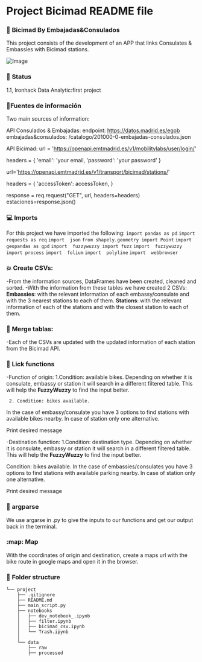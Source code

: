 # Project Bicimad README file


### :raising_hand: **Bicimad By Embajadas&Consulados** 

This project consists of the development of an APP that links Consulates & Embassies with Bicimad stations.

![Image](https://www.bicimad.com/sites/default/files/styles/news_full/public/2023-03/243A0004.jpg.webp?itok=AqUARnFb)


### :baby: **Status**
1.1, Ironhack Data Analytic:first project

### :running:**Fuentes de información**

Two main sources of information: 


API Consulados & Embajadas: 
endpoint: https://datos.madrid.es/egob
embajadas&consulados: /catalogo/201000-0-embajadas-consulados.json

API Bicimad: 
url = 'https://openapi.emtmadrid.es/v1/mobilitylabs/user/login/'

headers = {
    'email': 'your email,
    'password': 'your password'
    }

url='https://openapi.emtmadrid.es/v1/transport/bicimad/stations/'

headers = {
    'accessToken': accessToken,
    }

response = req.request("GET", url, headers=headers)
estaciones=response.json()



### :computer: **Imports**

For this project we have imported the following:
`import pandas as pd`
`import  requests as req`
`import  json`
`from shapely.geometry import Point`
`import  geopandas as gpd`
`import  fuzzywuzzy import fuzz`
`import  fuzzywuzzy import process`
`import  folium`
`import  polyline`
`import  webbrowser`



### :boom: **Create CSVs:**
-From the information sources, DataFrames have been created, cleaned and sorted. 
-With the information from these tables we have created 2 CSVs:
   **Embassies**: with the relevant information of each embassy/consulate and with the 3 nearest stations to each of them. 
   **Stations**: with the relevant information of each of the stations and with the closest station to each of them. 



### :wrench: **Merge tablas:**

-Each of the CSVs are updated with the updated information of each station from the Bicimad API. 


### :see_no_evil: **Lick functions**
-Function of origin: 
      1.Condition: available bikes. 
Depending on whether it is consulate, embassy or station it will search in a different filtered table. This will help the **FuzzyWuzzy** to find the input better.
 
     2. Condition: bikes available.
In the case of embassy/consulate you have 3 options to find stations with available bikes nearby. In case of station only one alternative.

Print desired message

-Destination function:
   1.Condition: destination type. 
Depending on whether it is consulate, embassy or station it will search in a different filtered table. This will help the **FuzzyWuzzy** to find the input better.

   Condition: bikes available.
In the case of embassies/consulates you have 3 options to find stations with available parking nearby. In case of station only one alternative.

Print desired message


### :see_no_evil: **argparse**
We use argarse in .py to give the inputs to our functions and get our output back in the terminal.

### :map: **Map**
With the coordinates of origin and destination, create a maps url with the bike route in google maps and open it in the browser.


### :file_folder: **Folder structure**
```
└── project
    ├── .gitignore
    ├── README.md
    ├── main_script.py
    ├── notebooks
    │   ├── dev_notebook_.ipynb
    │   ├── filter.ipynb
    │   ├── bicimad_csv.ipynb
    │   └── Trash.ipynb
    │   
    └── data
        ├── raw
        ├── processed
        
```




